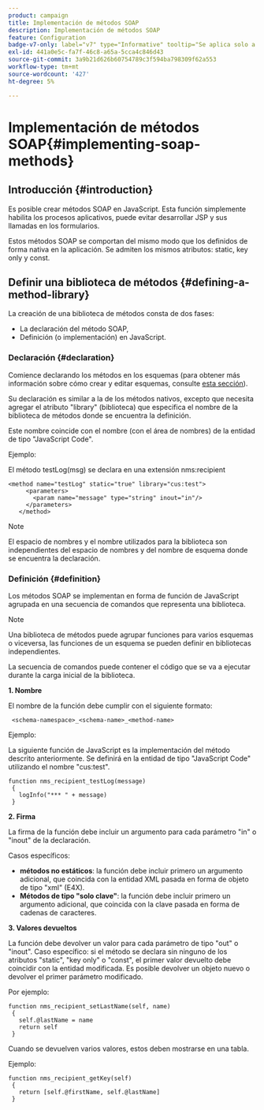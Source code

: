 ```yaml
---
product: campaign
title: Implementación de métodos SOAP
description: Implementación de métodos SOAP
feature: Configuration
badge-v7-only: label="v7" type="Informative" tooltip="Se aplica solo a Campaign Classic v7"
exl-id: 441a0e5c-fa7f-46c8-a65a-5cca4c846d43
source-git-commit: 3a9b21d626b60754789c3f594ba798309f62a553
workflow-type: tm+mt
source-wordcount: '427'
ht-degree: 5%

---
```


# Implementación de métodos SOAP{#implementing-soap-methods}



## Introducción {#introduction}

Es posible crear métodos SOAP en JavaScript. Esta función simplemente habilita los procesos aplicativos, puede evitar desarrollar JSP y sus llamadas en los formularios.

Estos métodos SOAP se comportan del mismo modo que los definidos de forma nativa en la aplicación. Se admiten los mismos atributos: static, key only y const.

## Definir una biblioteca de métodos {#defining-a-method-library}

La creación de una biblioteca de métodos consta de dos fases:

* La declaración del método SOAP,
* Definición (o implementación) en JavaScript.

### Declaración {#declaration}

Comience declarando los métodos en los esquemas (para obtener más información sobre cómo crear y editar esquemas, consulte [esta sección](../../configuration/using/about-schema-edition.md)).

Su declaración es similar a la de los métodos nativos, excepto que necesita agregar el atributo &quot;library&quot; (biblioteca) que especifica el nombre de la biblioteca de métodos donde se encuentra la definición.

Este nombre coincide con el nombre (con el área de nombres) de la entidad de tipo &quot;JavaScript Code&quot;.

Ejemplo:

El método testLog(msg) se declara en una extensión nms:recipient

```
<method name="testLog" static="true" library="cus:test">
     <parameters>
       <param name="message" type="string" inout="in"/>
     </parameters>
   </method>
```

>[!NOTE]
>
>El espacio de nombres y el nombre utilizados para la biblioteca son independientes del espacio de nombres y del nombre de esquema donde se encuentra la declaración.

### Definición {#definition}

Los métodos SOAP se implementan en forma de función de JavaScript agrupada en una secuencia de comandos que representa una biblioteca.

>[!NOTE]
>
>Una biblioteca de métodos puede agrupar funciones para varios esquemas o viceversa, las funciones de un esquema se pueden definir en bibliotecas independientes.

La secuencia de comandos puede contener el código que se va a ejecutar durante la carga inicial de la biblioteca.

**1. Nombre**

El nombre de la función debe cumplir con el siguiente formato:

```
 <schema-namespace>_<schema-name>_<method-name>
```

Ejemplo:

La siguiente función de JavaScript es la implementación del método descrito anteriormente. Se definirá en la entidad de tipo &quot;JavaScript Code&quot; utilizando el nombre &quot;cus:test&quot;.

```
function nms_recipient_testLog(message)
 {
   logInfo("*** " + message)
 }
```

**2. Firma**

La firma de la función debe incluir un argumento para cada parámetro &quot;in&quot; o &quot;inout&quot; de la declaración.

Casos específicos:

* **métodos no estáticos**: la función debe incluir primero un argumento adicional, que coincida con la entidad XML pasada en forma de objeto de tipo &quot;xml&quot; (E4X).
* **Métodos de tipo &quot;solo clave&quot;**: la función debe incluir primero un argumento adicional, que coincida con la clave pasada en forma de cadenas de caracteres.

**3. Valores devueltos**

La función debe devolver un valor para cada parámetro de tipo &quot;out&quot; o &quot;inout&quot;. Caso específico: si el método se declara sin ninguno de los atributos &quot;static&quot;, &quot;key only&quot; o &quot;const&quot;, el primer valor devuelto debe coincidir con la entidad modificada. Es posible devolver un objeto nuevo o devolver el primer parámetro modificado.

Por ejemplo:

```
function nms_recipient_setLastName(self, name)
 {
   self.@lastName = name
   return self
 }
```

Cuando se devuelven varios valores, estos deben mostrarse en una tabla.

Ejemplo:

```
function nms_recipient_getKey(self)
 {
   return [self.@firstName, self.@lastName]
 }
```
